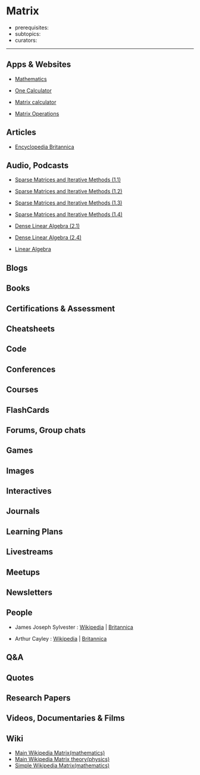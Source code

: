 # Matrix

- prerequisites:
- subtopics:
- curators:

------

## Apps & Websites

- [Mathematics](https://play.google.com/store/apps/details?id=de.daboapps.mathematics&hl=en)

- [One Calculator](https://play.google.com/store/apps/details?id=it.onecalculator)

- [Matrix calculator](https://play.google.com/store/apps/details?id=ru.alexanderskokov.matrix&hl=en)

- [Matrix Operations](https://play.google.com/store/apps/details?id=ru.sssprog.matrixoperations&hl=en)

## Articles

- [Encyclopedia Britannica](https://www.britannica.com/science/matrix-mathematics)

## Audio, Podcasts

- [Sparse Matrices and Iterative Methods (1.1)](https://podcasts.ox.ac.uk/sparse-matrices-and-iterative-methods-11)

- [Sparse Matrices and Iterative Methods (1.2)](https://podcasts.ox.ac.uk/sparse-matrices-and-iterative-methods-12)

- [Sparse Matrices and Iterative Methods (1.3)](https://podcasts.ox.ac.uk/sparse-matrices-and-iterative-methods-13)

- [Sparse Matrices and Iterative Methods (1.4)](https://podcasts.ox.ac.uk/sparse-matrices-and-iterative-methods-14)

- [Dense Linear Algebra (2.1)](https://podcasts.ox.ac.uk/dense-linear-algebra-21)

- [Dense Linear Algebra (2.4)](https://podcasts.ox.ac.uk/dense-linear-algebra-24)

- [Linear Algebra](https://podcasts.apple.com/us/podcast/linear-algebra/id354869137?mt=2)

## Blogs

## Books

## Certifications & Assessment

## Cheatsheets

## Code

## Conferences

## Courses

## FlashCards

## Forums, Group chats

## Games

## Images

## Interactives

## Journals

## Learning Plans

## Livestreams

## Meetups

## Newsletters

## People

- James Joseph Sylvester : [Wikipedia](https://en.wikipedia.org/wiki/James_Joseph_Sylvester) | [Britannica](https://www.britannica.com/biography/James-Joseph-Sylvester)

- Arthur Cayley : [Wikipedia](https://en.wikipedia.org/wiki/Arthur_Cayley) | [Britannica](https://www.britannica.com/biography/Arthur-Cayley)

## Q&A

## Quotes

## Research Papers

## Videos, Documentaries & Films

## Wiki

- [Main Wikipedia Matrix(mathematics)](https://en.wikipedia.org/wiki/Matrix_(mathematics))
- [Main Wikipedia Matrix theory(physics)](https://en.wikipedia.org/wiki/Matrix_theory_(physics))
- [Simple Wikipedia Matrix(mathematics)](https://simple.wikipedia.org/wiki/Matrix_(mathematics))


